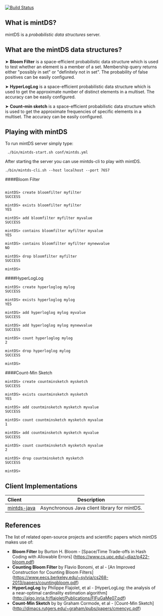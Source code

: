 [![Build Status](https://travis-ci.org/mintDS/mintds.svg)](https://travis-ci.org/mintDS/mintds)

What is mintDS?
--------------

mintDS is a *probabilistic data structures* server.

What are the mintDS data structures?
--------------
➤ **Bloom Filter** is a space-efficient probabilistic data structure which is used to test whether an element is a member of a set. Membership query returns either "possibly in set" or "definitely not in set". The probability of false positives can be easily configured.

➤ **HyperLogLog** is a space-efficient probabilistic data structure which is used to get the approximate number of distinct elements in a multiset. The accuracy can be easily configured.

➤ **Count–min sketch** is a space-efficient probabilistic data structure which is used to get the approximate frequencies of specific elements in a multiset. The accuracy can be easily configured.

Playing with mintDS
--------------
To run mintDS server simply type:
```shell
 ./bin/mintds-start.sh conf/mintds.yml
```

After starting the server you can use mintds-cli to play with mintDS. 
```shell
./bin/mintds-cli.sh --host localhost --port 7657
```

####Bloom Filter

```shell

mintDS> create bloomfilter myfilter
SUCCESS

mintDS> exists bloomfilter myfilter
YES

mintDS> add bloomfilter myfilter myvalue
SUCCESS

mintDS> contains bloomfilter myfilter myvalue
YES

mintDS> contains bloomfilter myfilter mynewvalue
NO

mintDS> drop bloomfilter myfilter
SUCCESS

mintDS>
```

####HyperLogLog

```shell
mintDS> create hyperloglog mylog
SUCCESS

mintDS> exists hyperloglog mylog
YES

mintDS> add hyperloglog mylog myvalue
SUCCESS

mintDS> add hyperloglog mylog mynewvalue
SUCCESS

mintDS> count hyperloglog mylog
2

mintDS> drop hyperloglog mylog
SUCCESS

mintDS>
```

####Count-Min Sketch

```shell
mintDS> create countminsketch mysketch
SUCCESS

mintDS> exists countminsketch mysketch
YES

mintDS> add countminsketch mysketch myvalue
SUCCESS

mintDS> count countminsketch mysketch myvalue
1

mintDS> add countminsketch mysketch myvalue
SUCCESS

mintDS> count countminsketch mysketch myvalue
2

mintDS> drop countminsketch mysketch
SUCCESS

mintDS>
```

Client Implementations
--------------
| Client      |      Description      |
|:------------|:--------------------------------------------:|
| [mintds-java](https://github.com/mintDS/mintds-java) | Asynchronous Java client library for mintDS. |

References
--------------
The list of related open-source projects and scientific papers which mintDS makes use of:
 - **Bloom Filter** by Burton H. Bloom - [Space/Time Trade-offs in Hash Coding with Allowable Errors] (https://www.cs.upc.edu/~diaz/p422-bloom.pdf)
 - **Counting Bloom Filter** by Flavio Bonomi, et al - [An Improved Construction for Counting Bloom Filters] (https://www.eecs.berkeley.edu/~sylvia/cs268-2013/papers/countingbloom.pdf)
 - **HyperLogLog** by Philippe Flajolet, et al - [HyperLogLog: the analysis of a near-optimal
cardinality estimation algorithm] (http://algo.inria.fr/flajolet/Publications/FlFuGaMe07.pdf)
 - **Count-Min Sketch** by by Graham Cormode, et al - [Count-Min Sketch] (http://dimacs.rutgers.edu/~graham/pubs/papers/cmencyc.pdf)
